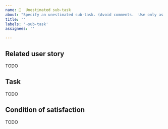 ```yaml
---
name: 🧩  Unestimated sub-task
about: "Specify an unestimated sub-task. (Avoid comments.  Use only as prescribed.)"
title: ''
labels: '~sub-task'
assignees: ''

---
```


## Related user story

TODO
<!-- An unestimated sub-task always belongs to exactly one story.  The parent user story for this technical sub-task is linked here.   Comment on the parent story, not on this sub-task. -->

## Task

TODO
<!-- What needs to be done. -->

## Condition of satisfaction

TODO

<!-- Describe the conditions of satisfaction that will resolve this issue.  The "definition of done". It is always up to contributors to check their own work.  But especially keep in mind there is no external quality assurance check for sub-tasks.  (Only user stories get automatic external QA.  With unestimated sub-tasks, it's up to you.)  -->
